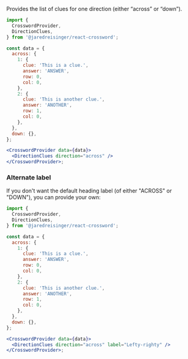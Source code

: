 Provides the list of clues for one direction (either “across” or “down”).

```jsx
import {
  CrosswordProvider,
  DirectionClues,
} from '@jaredreisinger/react-crossword';

const data = {
  across: {
    1: {
      clue: 'This is a clue.',
      answer: 'ANSWER',
      row: 0,
      col: 0,
    },
    2: {
      clue: 'This is another clue.',
      answer: 'ANOTHER',
      row: 1,
      col: 0,
    },
  },
  down: {},
};

<CrosswordProvider data={data}>
  <DirectionClues direction="across" />
</CrosswordProvider>;
```

### Alternate label

If you don't want the default heading label (of either "ACROSS" or "DOWN"), you can provide your own:

```jsx
import {
  CrosswordProvider,
  DirectionClues,
} from '@jaredreisinger/react-crossword';

const data = {
  across: {
    1: {
      clue: 'This is a clue.',
      answer: 'ANSWER',
      row: 0,
      col: 0,
    },
    2: {
      clue: 'This is another clue.',
      answer: 'ANOTHER',
      row: 1,
      col: 0,
    },
  },
  down: {},
};

<CrosswordProvider data={data}>
  <DirectionClues direction="across" label="Lefty-righty" />
</CrosswordProvider>;
```
